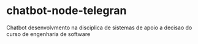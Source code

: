 # chatbot-node-telegran
Chatbot desenvolvmento na disciplica de sistemas de apoio a decisao do curso de engenharia de software
